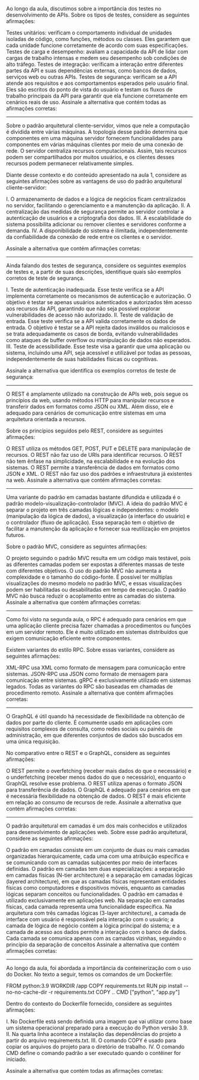 Ao longo da aula, discutimos sobre a importância dos testes no desenvolvimento de APIs. Sobre os tipos de testes, considere as seguintes afirmações:

Testes unitários: verificam o comportamento individual de unidades isoladas de código, como funções, métodos ou classes. Eles garantem que cada unidade funcione corretamente de acordo com suas especificações.
Testes de carga e desempenho: avaliam a capacidade da API de lidar com cargas de trabalho intensas e medem seu desempenho sob condições de alto tráfego.
Testes de integração: verificam a interação entre diferentes partes da API e suas dependências externas, como bancos de dados, serviços web ou outras APIs.
Testes de segurança: verificam se a API atende aos requisitos e aos comportamentos esperados pelo usuário final. Eles são escritos do ponto de vista do usuário e testam os fluxos de trabalho principais da API para garantir que ela funcione corretamente em cenários reais de uso. 
Assinale a alternativa que contém todas as afirmações corretas:

---

Sobre o padrão arquitetural cliente-servidor, vimos que nele a computação é dividida entre várias máquinas. A topologia desse padrão determina que componentes em uma máquina servidor fornecem funcionalidades para componentes em várias máquinas clientes por meio de uma conexão de rede. O servidor centraliza recursos computacionais. Assim, tais recursos podem ser compartilhados por muitos usuários, e os clientes desses recursos podem permanecer relativamente simples.

Diante desse contexto e do conteúdo apresentado na aula 1, considere as seguintes afirmações sobre as vantagens de uso do padrão arquitetural cliente-servidor:

I. O armazenamento de dados e a lógica de negócios ficam centralizados no servidor, facilitando o gerenciamento e a manutenção da aplicação.
II. A centralização das medidas de segurança permite ao servidor controlar a autenticação de usuários e a criptografia dos dados.
III. A escalabilidade do sistema possibilita adicionar ou remover clientes e servidores conforme a demanda.
IV. A disponibilidade do sistema é ilimitada, independentemente da confiabilidade da conexão de rede entre os clientes e o servidor.

Assinale a alternativa que contém afirmações corretas:

---

Ainda falando dos testes de segurança, considere os seguintes exemplos de testes e, a partir de suas descrições, identifique quais são exemplos corretos de teste de segurança.

I. Teste de autenticação inadequada. Esse teste verifica se a API implementa corretamente os mecanismos de autenticação e autorização. O objetivo é testar se apenas usuários autenticados e autorizados têm acesso aos recursos da API, garantindo que não seja possível explorar vulnerabilidades de acesso não autorizado.
II. Teste de validação de entrada. Esse teste verifica se a API valida corretamente os dados de entrada. O objetivo é testar se a API rejeita dados inválidos ou maliciosos e se trata adequadamente os casos de borda, evitando vulnerabilidades como ataques de buffer overflow ou manipulação de dados não esperados.
III. Teste de acessibilidade. Esse teste visa a garantir que uma aplicação ou sistema, incluindo uma API, seja acessível e utilizável por todas as pessoas, independentemente de suas habilidades físicas ou cognitivas.

Assinale a alternativa que identifica os exemplos corretos de teste de segurança:

---

O REST é amplamente utilizado na construção de APIs web, pois segue os princípios da web, usando métodos HTTP para manipular recursos e transferir dados em formatos como JSON ou XML. Além disso, ele é adequado para cenários de comunicação entre sistemas em uma arquitetura orientada a recursos.

Sobre os princípios seguidos pelo REST, considere as seguintes afirmações:

O REST utiliza os métodos GET, POST, PUT e DELETE para manipulação de recursos.
O REST não faz uso de URIs para identificar recursos.
O REST não tem ênfase na simplicidade, na escalabilidade e na evolução dos sistemas.
O REST permite a transferência de dados em formatos como JSON e XML.
O REST não faz uso dos padrões e infraestrutura já existentes na web.
Assinale a alternativa que contém afirmações corretas:

--- 

Uma variante do padrão em camadas bastante difundida e utilizada é o padrão modelo-visualização-controlador (MVC). A ideia do padrão MVC é separar o projeto em três camadas lógicas e independentes: o modelo (manipulação da lógica de dados), a visualização (a interface do usuário) e o controlador (fluxo de aplicação). Essa separação tem o objetivo de facilitar a manutenção da aplicação e fornecer sua reutilização em projetos futuros.

Sobre o padrão MVC, considere as seguintes afirmações:

O projeto seguindo o padrão MVC resulta em um código mais testável, pois as diferentes camadas podem ser expostas a diferentes massas de teste com diferentes objetivos.
O uso do padrão MVC não aumenta a complexidade e o tamanho do código-fonte.
É possível ter múltiplas visualizações do mesmo modelo no padrão MVC, e essas visualizações podem ser habilitadas ou desabilitadas em tempo de execução.
O padrão MVC não busca reduzir o acoplamento entre as camadas do sistema.
Assinale a alternativa que contém afirmações corretas:

---

Como foi visto na segunda aula, o RPC é adequado para cenários em que uma aplicação cliente precisa fazer chamadas a procedimentos ou funções em um servidor remoto. Ele é muito utilizado em sistemas distribuídos que exigem comunicação eficiente entre componentes.

Existem variantes do estilo RPC. Sobre essas variantes, considere as seguintes afirmações:

XML-RPC usa XML como formato de mensagem para comunicação entre sistemas.
JSON-RPC usa JSON como formato de mensagem para comunicação entre sistemas.
gRPC é exclusivamente utilizado em sistemas legados.
Todas as variantes do RPC são baseadas em chamadas de procedimento remoto. 
Assinale a alternativa que contém afirmações corretas:

---

O GraphQL é útil quando há necessidade de flexibilidade na obtenção de dados por parte do cliente. É comumente usado em aplicações com requisitos complexos de consulta, como redes sociais ou painéis de administração, em que diferentes conjuntos de dados são buscados em uma única requisição.

No comparativo entre o REST e o GraphQL, considere as seguintes afirmações:

O REST permite o overfetching (receber mais dados do que o necessário) e o underfetching (receber menos dados do que o necessário), enquanto o GraphQL resolve esse problema.
O REST utiliza apenas o formato JSON para transferência de dados.
O GraphQL é adequado para cenários em que é necessária flexibilidade na obtenção de dados.
O REST é mais eficiente em relação ao consumo de recursos de rede.
Assinale a alternativa que contém afirmações corretas:

---

O padrão arquitetural em camadas é um dos mais conhecidos e utilizados para desenvolvimento de aplicações web. Sobre esse padrão arquitetural, considere as seguintes afirmações:


O padrão em camadas consiste em um conjunto de duas ou mais camadas organizadas hierarquicamente, cada uma com uma atribuição específica e se comunicando com as camadas subjacentes por meio de interfaces definidas.
O padrão em camadas tem duas especializações: a separação em camadas físicas (N-tier architecture) e a separação em camadas lógicas (layered architecture), em que as camadas físicas representam entidades físicas como computadores e dispositivos móveis, enquanto as camadas lógicas separam conceitos ou funcionalidades.
O padrão em camadas é utilizado exclusivamente em aplicações web.
Na separação em camadas físicas, cada camada representa uma funcionalidade específica.
Na arquitetura com três camadas lógicas (3-layer architecture), a camada de interface com usuário é responsável pela interação com o usuário; a camada de lógica de negócio contém a lógica principal do sistema; e a camada de acesso aos dados permite a interação com o banco de dados. Cada camada se comunica apenas com as camadas vizinhas, seguindo o princípio da separação de conceitos
Assinale a alternativa que contém afirmações corretas:

---

Ao longo da aula, foi abordada a importância da conteinerização com o uso do Docker. No texto a seguir, temos os comandos de um Dockerfile:

FROM python:3.9
WORKDIR /app
COPY requirements.txt
RUN pip install --no-no-cache-dir -r requirements.txt
COPY ..
CMD ["python", "app.py"]

Dentro do contexto do Dockerfile fornecido, considere as seguintes afirmações:

I. No Dockerfile está sendo definida uma imagem que vai utilizar como base um sistema operacional preparado para a execução do Python versão 3.9.
II. Na quarta linha acontece a instalação das dependências do projeto a partir do arquivo requirements.txt.
III. O comando COPY é usado para copiar os arquivos do projeto para o diretório de trabalho.
IV. O comando CMD define o comando padrão a ser executado quando o contêiner for iniciado.

Assinale a alternativa que contém todas as afirmações corretas:

